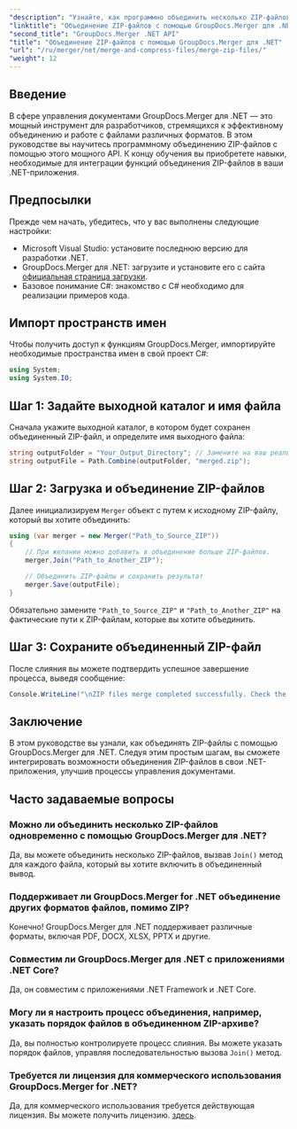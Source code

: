 ```yaml
---
"description": "Узнайте, как программно объединить несколько ZIP-файлов с помощью GroupDocs.Merger для .NET. В этом пошаговом руководстве рассматриваются необходимые условия."
"linktitle": "Объединение ZIP-файлов с помощью GroupDocs.Merger для .NET"
"second_title": "GroupDocs.Merger .NET API"
"title": "Объединение ZIP-файлов с помощью GroupDocs.Merger для .NET"
"url": "/ru/merger/net/merge-and-compress-files/merge-zip-files/"
"weight": 12
---
```


## Введение

В сфере управления документами GroupDocs.Merger для .NET — это мощный инструмент для разработчиков, стремящихся к эффективному объединению и работе с файлами различных форматов. В этом руководстве вы научитесь программному объединению ZIP-файлов с помощью этого мощного API. К концу обучения вы приобретете навыки, необходимые для интеграции функций объединения ZIP-файлов в ваши .NET-приложения.

## Предпосылки

Прежде чем начать, убедитесь, что у вас выполнены следующие настройки:

- Microsoft Visual Studio: установите последнюю версию для разработки .NET.
- GroupDocs.Merger для .NET: загрузите и установите его с сайта [официальная страница загрузки](https://releases.groupdocs.com/merger/net/).
- Базовое понимание C#: знакомство с C# необходимо для реализации примеров кода.

## Импорт пространств имен

Чтобы получить доступ к функциям GroupDocs.Merger, импортируйте необходимые пространства имен в свой проект C#:

```csharp
using System;
using System.IO;
```

## Шаг 1: Задайте выходной каталог и имя файла

Сначала укажите выходной каталог, в котором будет сохранен объединенный ZIP-файл, и определите имя выходного файла:

```csharp
string outputFolder = "Your_Output_Directory"; // Замените на ваш реальный путь
string outputFile = Path.Combine(outputFolder, "merged.zip");
```

## Шаг 2: Загрузка и объединение ZIP-файлов

Далее инициализируем `Merger` объект с путем к исходному ZIP-файлу, который вы хотите объединить:

```csharp
using (var merger = new Merger("Path_to_Source_ZIP"))
{
    // При желании можно добавить в объединение больше ZIP-файлов.
    merger.Join("Path_to_Another_ZIP");

    // Объединить ZIP-файлы и сохранить результат
    merger.Save(outputFile);
}
```

Обязательно замените `"Path_to_Source_ZIP"` и `"Path_to_Another_ZIP"` на фактические пути к ZIP-файлам, которые вы хотите объединить.

## Шаг 3: Сохраните объединенный ZIP-файл

После слияния вы можете подтвердить успешное завершение процесса, выведя сообщение:

```csharp
Console.WriteLine("\nZIP files merge completed successfully. Check the output in {0}", outputFolder);
```

## Заключение

В этом руководстве вы узнали, как объединять ZIP-файлы с помощью GroupDocs.Merger для .NET. Следуя этим простым шагам, вы сможете интегрировать возможности объединения ZIP-файлов в свои .NET-приложения, улучшив процессы управления документами.

## Часто задаваемые вопросы

### Можно ли объединить несколько ZIP-файлов одновременно с помощью GroupDocs.Merger для .NET?

Да, вы можете объединить несколько ZIP-файлов, вызвав `Join()` метод для каждого файла, который вы хотите включить в объединенный вывод.

### Поддерживает ли GroupDocs.Merger for .NET объединение других форматов файлов, помимо ZIP?

Конечно! GroupDocs.Merger для .NET поддерживает различные форматы, включая PDF, DOCX, XLSX, PPTX и другие.

### Совместим ли GroupDocs.Merger для .NET с приложениями .NET Core?

Да, он совместим с приложениями .NET Framework и .NET Core.

### Могу ли я настроить процесс объединения, например, указать порядок файлов в объединенном ZIP-архиве?

Да, вы полностью контролируете процесс слияния. Вы можете указать порядок файлов, управляя последовательностью вызова `Join()` метод.

### Требуется ли лицензия для коммерческого использования GroupDocs.Merger for .NET?

Да, для коммерческого использования требуется действующая лицензия. Вы можете получить лицензию. [здесь](https://purchase.groupdocs.com/buy).